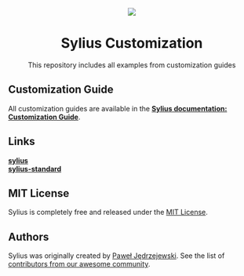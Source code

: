 <p align="center">
    <a href="https://sylius.com" target="_blank">
        <img src="https://demo.sylius.com/assets/shop/img/logo.png" />
    </a>
</p>

<h1 align="center">Sylius Customization</h1>

<p align="center">This repository includes all examples from customization guides</p>

Customization Guide
-------------------

All customization guides are available in the [**Sylius documentation: Customization Guide**](https://docs.sylius.com/en/latest/customization/index.html).

Links
-----

[**sylius**](https://github.com/Sylius/Sylius)
<br>
[**sylius-standard**](https://github.com/Sylius/Sylius-Standard)

MIT License
-----------

Sylius is completely free and released under the [MIT License](https://github.com/Sylius/Sylius/blob/master/LICENSE).

Authors
-------

Sylius was originally created by [Paweł Jędrzejewski](http://pjedrzejewski.com).
See the list of [contributors from our awesome community](https://github.com/Sylius/Sylius/contributors).
